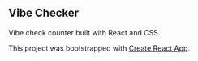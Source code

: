 ## Vibe Checker

Vibe check counter built with React and CSS.

This project was bootstrapped with [Create React App](https://github.com/facebook/create-react-app).